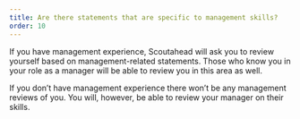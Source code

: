 ```yaml
---
title: Are there statements that are specific to management skills?
order: 10
---
```



If you have management experience, Scoutahead will ask you to review yourself based on management-related statements. Those who know you in your role as a manager will be able to review you in this area as well.

If you don’t have management experience there won’t be any management reviews of you. You will, however, be able to review your manager on their skills.
